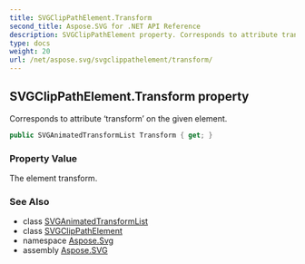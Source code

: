 ```yaml
---
title: SVGClipPathElement.Transform
second_title: Aspose.SVG for .NET API Reference
description: SVGClipPathElement property. Corresponds to attribute transform on the given element
type: docs
weight: 20
url: /net/aspose.svg/svgclippathelement/transform/
---
```

## SVGClipPathElement.Transform property

Corresponds to attribute ‘transform’ on the given element.

```csharp
public SVGAnimatedTransformList Transform { get; }
```

### Property Value

The element transform.

### See Also

* class [SVGAnimatedTransformList](../../../aspose.svg.datatypes/svganimatedtransformlist/)
* class [SVGClipPathElement](../)
* namespace [Aspose.Svg](../../../aspose.svg/)
* assembly [Aspose.SVG](../../../)
